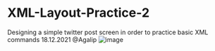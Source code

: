 # XML-Layout-Practice-2
Designing a simple twitter post screen in order to practice basic XML commands 18.12.2021 @Agalip
![image](https://user-images.githubusercontent.com/61115719/146645746-33d8261b-9012-4289-897f-8ef6a2ce4ac3.png)
